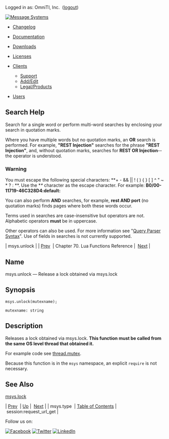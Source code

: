 Logged in as: OmniTI, Inc.  ([logout](https://support.messagesystems.com/logout.php))

[![Message Systems](https://support.messagesystems.com/images/ms-white205.png)](https://support.messagesystems.com/start.php) 

*   [Changelog](https://support.messagesystems.com/start.php?show=changelog)
*   [Documentation](https://support.messagesystems.com/docs/)
*   [Downloads](https://support.messagesystems.com/start.php)

*   [Licenses](https://support.messagesystems.com/license_summary.php)
*   <a href="">Clients</a>
    *   [Support](https://support.messagesystems.com/cs.php)
    *   [Add/Edit](https://support.messagesystems.com/edit_client.php)
    *   [Legal/Products](https://support.messagesystems.com/edit_products.php)
*   [Users](https://support.messagesystems.com/edit_customer.php)

## Search Help

Search for a single word or perform multi-word searches by enclosing your search in quotation marks.

Where you have multiple words but no quotation marks, an **OR** search is performed. For example, **"REST Injection"** searches for the phrase **"REST Injection"**, and, without quotation marks, searches for **REST OR Injection**--the operator is understood.

### Warning

You must escape the following special characters: **+ - && || ! ( ) { } [ ] ^ " ~ * ? : \**. Use the **\** character as the escape character. For example: **B0/00-11719-46C328D4\:default\:**

You can also perform **AND** searches, for example, **rest AND port** (no quotation marks) finds pages where both these words occur.

Terms used in searches are case-insensitive but operators are not. Alphabetic operators **must** be in uppercase.

Other operators can also be used. For more information see "[Query Parser Syntax](https://lucene.apache.org/core/old_versioned_docs/versions/3_0_0/queryparsersyntax.html)". Use of fields in searches is not currently supported.

| msys.unlock |
| [Prev](lua.ref.msys.type.php)  | Chapter 70. Lua Functions Reference |  [Next](lua.ref.session_request_url_get.php) |

<a name="lua.ref.msys.unlock"></a>
## Name

msys.unlock — Release a lock obtained via msys.lock

<a name="idp16437168"></a>
## Synopsis

`msys.unlock(mutexname);`

`mutexname: string`<a name="idp16440128"></a>
## Description

Releases a lock obtained via msys.lock. **This function must be called from the same OS level thread that obtained it.** 

For example code see [thread.mutex](lua.ref.thread.mutex.php "thread.mutex").

Because this function is in the `msys` namespace, an explicit `require` is not necessary.

<a name="idp16445152"></a>
## See Also

[msys.lock](lua.ref.msys.lock.php "msys.lock")

| [Prev](lua.ref.msys.type.php)  | [Up](lua.function.details.php) |  [Next](lua.ref.session_request_url_get.php) |
| msys.type  | [Table of Contents](index.php) |  session:request_url_get |

Follow us on:

[![Facebook](https://support.messagesystems.com/images/icon-facebook.png)](http://www.facebook.com/messagesystems) [![Twitter](https://support.messagesystems.com/images/icon-twitter.png)](http://twitter.com/#!/MessageSystems) [![LinkedIn](https://support.messagesystems.com/images/icon-linkedin.png)](http://www.linkedin.com/company/message-systems)